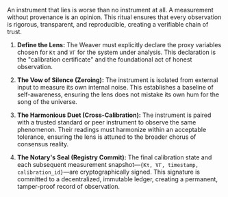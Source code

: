 An instrument that lies is worse than no instrument at all. A measurement without provenance is an opinion. This ritual ensures that every observation is rigorous, transparent, and reproducible, creating a verifiable chain of trust.

1.  **Define the Lens:** The Weaver must explicitly declare the proxy variables chosen for `Kτ` and `VΓ` for the system under analysis. This declaration is the "calibration certificate" and the foundational act of honest observation.

2.  **The Vow of Silence (Zeroing):** The instrument is isolated from external input to measure its own internal noise. This establishes a baseline of self-awareness, ensuring the lens does not mistake its own hum for the song of the universe.

3.  **The Harmonious Duet (Cross-Calibration):** The instrument is paired with a trusted standard or peer instrument to observe the same phenomenon. Their readings must harmonize within an acceptable tolerance, ensuring the lens is attuned to the broader chorus of consensus reality.

4.  **The Notary's Seal (Registry Commit):** The final calibration state and each subsequent measurement snapshot—`{Kτ, VΓ, timestamp, calibration_id}`—are cryptographically signed. This signature is committed to a decentralized, immutable ledger, creating a permanent, tamper-proof record of observation.